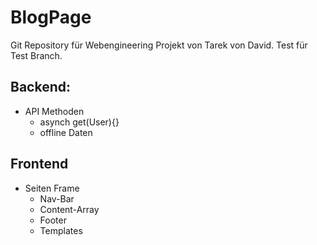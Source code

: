 # BlogPage
Git Repository für Webengineering Projekt von Tarek von David.
Test für Test Branch.

## Backend:
 - API Methoden
    - asynch get(User){}
    - offline Daten


## Frontend 
- Seiten Frame
    - Nav-Bar
    - Content-Array
    - Footer
    - Templates